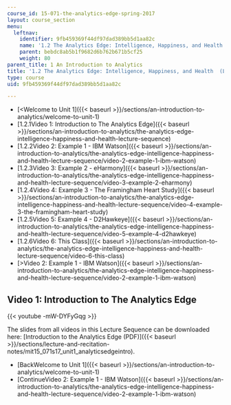 ```yaml
---
course_id: 15-071-the-analytics-edge-spring-2017
layout: course_section
menu:
  leftnav:
    identifier: 9fb459369f44df97dad389bb5d1aa82c
    name: '1.2 The Analytics Edge: Intelligence, Happiness, and Health  (Lecture Sequence)'
    parent: bebdc8ab5b1f9682d6b762b671b5cf25
    weight: 80
parent_title: 1 An Introduction to Analytics
title: '1.2 The Analytics Edge: Intelligence, Happiness, and Health  (Lecture Sequence)'
type: course
uid: 9fb459369f44df97dad389bb5d1aa82c

---
```


*   [<Welcome to Unit 1]({{< baseurl >}}/sections/an-introduction-to-analytics/welcome-to-unit-1)
*   [1.2.1Video 1: Introduction to The Analytics Edge]({{< baseurl >}}/sections/an-introduction-to-analytics/the-analytics-edge-intelligence-happiness-and-health-lecture-sequence)
*   [1.2.2Video 2: Example 1 - IBM Watson]({{< baseurl >}}/sections/an-introduction-to-analytics/the-analytics-edge-intelligence-happiness-and-health-lecture-sequence/video-2-example-1-ibm-watson)
*   [1.2.3Video 3: Example 2 - eHarmony]({{< baseurl >}}/sections/an-introduction-to-analytics/the-analytics-edge-intelligence-happiness-and-health-lecture-sequence/video-3-example-2-eharmony)
*   [1.2.4Video 4: Example 3 - The Framingham Heart Study]({{< baseurl >}}/sections/an-introduction-to-analytics/the-analytics-edge-intelligence-happiness-and-health-lecture-sequence/video-4-example-3-the-framingham-heart-study)
*   [1.2.5Video 5: Example 4 - D2Hawkeye]({{< baseurl >}}/sections/an-introduction-to-analytics/the-analytics-edge-intelligence-happiness-and-health-lecture-sequence/video-5-example-4-d2hawkeye)
*   [1.2.6Video 6: This Class]({{< baseurl >}}/sections/an-introduction-to-analytics/the-analytics-edge-intelligence-happiness-and-health-lecture-sequence/video-6-this-class)
*   [\>Video 2: Example 1 - IBM Watson]({{< baseurl >}}/sections/an-introduction-to-analytics/the-analytics-edge-intelligence-happiness-and-health-lecture-sequence/video-2-example-1-ibm-watson)

Video 1: Introduction to The Analytics Edge
-------------------------------------------

{{< youtube -mW-DYFyGqg >}}

The slides from all videos in this Lecture Sequence can be downloaded here: [Introduction to the Analytics Edge (PDF)]({{< baseurl >}}/sections/lecture-and-recitation-notes/mit15_071s17_unit1_analyticsedgeintro).

*   [BackWelcome to Unit 1]({{< baseurl >}}/sections/an-introduction-to-analytics/welcome-to-unit-1)
*   [ContinueVideo 2: Example 1 - IBM Watson]({{< baseurl >}}/sections/an-introduction-to-analytics/the-analytics-edge-intelligence-happiness-and-health-lecture-sequence/video-2-example-1-ibm-watson)